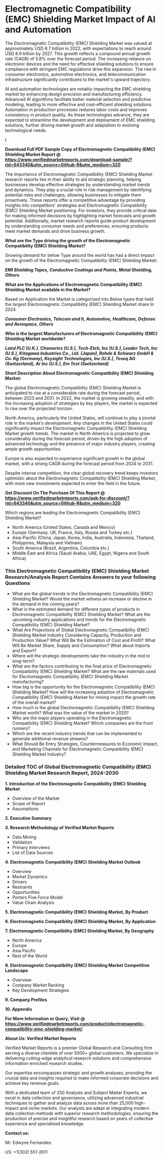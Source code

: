 <meta name="title" content="Global Electromagnetic Compatibility (EMC) Shielding Market Impact of AI and Automation"><meta name="description" content="The Electromagnetic Compatibility (EMC) Shielding Market was valued at approximately USD 6.7 billion in 2022, with expectations to reach around USD 8.9 billion by 2027"><meta name="title" content="Electromagnetic Compatibility (EMC) Shielding Market Size, Share, Scope, Trends, Growth, Opportunities, Analysis, Forecast"><h1>Electromagnetic Compatibility (EMC) Shielding Market Impact of AI and Automation</h1><p>The Electromagnetic Compatibility (EMC) Shielding Market was valued at approximately USD 6.7 billion in 2022, with expectations to reach around USD 8.9 billion by 2027. This growth reflects a compound annual growth rate (CAGR) of 5.8% over the forecast period. The increasing reliance on electronic devices and the need for effective shielding solutions to ensure compliance with stringent EMC regulations drive this expansion. The rise in consumer electronics, automotive electronics, and telecommunication infrastructure significantly contributes to the market's upward trajectory.</p><p>AI and automation technologies are notably impacting the EMC shielding market by enhancing design precision and manufacturing efficiency. Advanced AI algorithms facilitate better material selection and predictive modeling, leading to more effective and cost-efficient shielding solutions. Automation in production processes reduces labor costs and improves consistency in product quality. As these technologies advance, they are expected to streamline the development and deployment of EMC shielding solutions, further driving market growth and adaptation to evolving technological needs.</p>t</p><p id="" class=""><strong>Download Full PDF Sample Copy of Electromagnetic Compatibility (EMC) Shielding Market Report @ <a href="https://www.verifiedmarketreports.com/download-sample/?rid=643340&utm_source=Github-R&utm_medium=320" target="_blank">https://www.verifiedmarketreports.com/download-sample/?rid=643340&utm_source=Github-R&utm_medium=320</a></strong></p><p>The importance of&nbsp;Electromagnetic Compatibility (EMC) Shielding Market research reports lies in their ability to aid strategic planning, helping businesses develop effective strategies by understanding market trends and dynamics. They play a crucial role in risk management by identifying potential risks and challenges, allowing businesses to mitigate them proactively. These reports offer a competitive advantage by providing insights into competitors' strategies and Electromagnetic Compatibility (EMC) Shielding Market positioning. For investors, they provide critical data for making informed decisions by highlighting market forecasts and growth potential. Additionally, market research reports guide product development by understanding consumer needs and preferences, ensuring products meet market demands and drive business growth.</p><p><strong>What are the&nbsp;Type driving the growth of the Electromagnetic Compatibility (EMC) Shielding Market?</strong></p><p id="" class="">Growing demand for below Type around the world has had a direct impact on the growth of the Electromagnetic Compatibility (EMC) Shielding Market:</p><em><strong>EMI Shielding Tapes, Conductive Coatings and Paints, Metal Shielding, Others</strong></em></p><strong>What are the&nbsp;Applications&nbsp;of Electromagnetic Compatibility (EMC) Shielding Market available in the Market?</strong></p><p id="" class="">Based on Application the Market is categorized into Below types that held the largest Electromagnetic Compatibility (EMC) Shielding Market share In 2024.</p><em><strong>Consumer Electronics, Telecom and It, Automotive, Healthcare, Defense and Aerospace, Others</strong></em></p><strong>Who is the largest Manufacturers of Electromagnetic Compatibility (EMC) Shielding Market worldwide?</strong></p><p><em><strong>Laird PLC (U.K.), Chomerics (U.S.), Tech-Etch, Inc (U.S.), Leader Tech, Inc (U.S.), Kitagawa Industries Co., Ltd. (Japan), Rohde & Schwarz GmbH & Co. Kg (Germany), Keysight Technologies, Inc (U.S.), Teseq AG (Switzerland), Ar Inc (U.S.), Em Test (Switzerland)</strong></em></p><p id="" class=""><strong>Short Description About Electromagnetic Compatibility (EMC) Shielding Market:</strong></p><p>The global Electromagnetic Compatibility (EMC) Shielding Market is anticipated to rise at a considerable rate during the forecast period, between 2023 and 2031. In 2022, the market is growing steadily, and with the increasing adoption of strategies by key players, the market is expected to rise over the projected horizon.</p><p>North America, particularly the United States, will continue to play a pivotal role in the market's development. Any changes in the United States could significantly impact the Electromagnetic Compatibility (EMC) Shielding Market growth trends. The market in North America is projected to grow considerably during the forecast period, driven by the high adoption of advanced technology and the presence of major industry players, creating ample growth opportunities.</p><p>Europe is also expected to experience significant growth in the global market, with a strong CAGR during the forecast period from 2024 to 2031.</p><p>Despite intense competition, the clear global recovery trend keeps investors optimistic about the Electromagnetic Compatibility (EMC) Shielding Market, with more new investments expected to enter the field in the future.</p><p id="" class=""><strong>Get Discount On The Purchase Of This Report @ <a href="https://www.verifiedmarketreports.com/ask-for-discount/?rid=643340&utm_source=Github-R&utm_medium=320" target="_blank">https://www.verifiedmarketreports.com/ask-for-discount/?rid=643340&utm_source=Github-R&utm_medium=320</a></strong></p>Which regions are leading the Electromagnetic Compatibility (EMC) Shielding Market?</p><ul><li>North America (United States, Canada and Mexico)</li><li>Europe (Germany, UK, France, Italy, Russia and Turkey etc.)</li><li>Asia-Pacific (China, Japan, Korea, India, Australia, Indonesia, Thailand, Philippines, Malaysia and Vietnam)</li><li>South America (Brazil, Argentina, Columbia etc.)</li><li>Middle East and Africa (Saudi Arabia, UAE, Egypt, Nigeria and South Africa)</li></ul><h3 id="" class="">This Electromagnetic Compatibility (EMC) Shielding Market Research/Analysis Report Contains Answers to your following Questions</h3><ul><li>What are the global trends in the Electromagnetic Compatibility (EMC) Shielding Market? Would the market witness an increase or decline in the demand in the coming years?</li><li>What is the estimated demand for different types of products in Electromagnetic Compatibility (EMC) Shielding Market? What are the upcoming industry applications and trends for the Electromagnetic Compatibility (EMC) Shielding Market?</li><li>What Are Projections of Global Electromagnetic Compatibility (EMC) Shielding Market Industry Considering Capacity, Production and Production Value? What Will Be the Estimation of Cost and Profit? What Will Be Market Share, Supply and Consumption? What about imports and Export?</li><li>Where will the strategic developments take the industry in the mid to long-term?</li><li>What are the factors contributing to the final price of Electromagnetic Compatibility (EMC) Shielding Market? What are the raw materials used for Electromagnetic Compatibility (EMC) Shielding Market manufacturing?</li><li>How big is the opportunity for the Electromagnetic Compatibility (EMC) Shielding Market? How will the increasing adoption of Electromagnetic Compatibility (EMC) Shielding Market for mining impact the growth rate of the overall market?</li><li>How much is the global Electromagnetic Compatibility (EMC) Shielding Market worth? What was the value of the market In 2020?</li><li>Who are the major players operating in the Electromagnetic Compatibility (EMC) Shielding Market? Which companies are the front runners?</li><li>Which are the recent industry trends that can be implemented to generate additional revenue streams?</li><li>What Should Be Entry Strategies, Countermeasures to Economic Impact, and Marketing Channels for Electromagnetic Compatibility (EMC) Shielding Market Industry?</li></ul><h3 id="" class="">Detailed TOC of Global Electromagnetic Compatibility (EMC) Shielding Market Research Report, 2024-2030</h3><p id="" class=""><strong>1. Introduction of the Electromagnetic Compatibility (EMC) Shielding Market</strong></p><ul><li>Overview of the Market</li><li>Scope of Report</li><li>Assumptions</li></ul><p id="" class=""><strong>2. Executive Summary</strong></p><p id="" class=""><strong>3. Research Methodology of Verified Market Reports</strong></p><ul><li>Data Mining</li><li>Validation</li><li>Primary Interviews</li><li>List of Data Sources</li></ul><p id="" class=""><strong>4. Electromagnetic Compatibility (EMC) Shielding Market Outlook</strong></p><ul><li>Overview</li><li>Market Dynamics</li><li>Drivers</li><li>Restraints</li><li>Opportunities</li><li>Porters Five Force Model</li><li>Value Chain Analysis</li></ul><p id="" class=""><strong>5. Electromagnetic Compatibility (EMC) Shielding Market, By Product</strong></p><p id="" class=""><strong>6. Electromagnetic Compatibility (EMC) Shielding Market, By Application</strong></p><p id="" class=""><strong>7. Electromagnetic Compatibility (EMC) Shielding Market, By Geography</strong></p><ul><li>North America</li><li>Europe</li><li>Asia Pacific</li><li>Rest of the World</li></ul><p id="" class=""><strong>8. Electromagnetic Compatibility (EMC) Shielding Market Competitive Landscape</strong></p><ul><li>Overview</li><li>Company Market Ranking</li><li>Key Development Strategies</li></ul><p id="" class=""><strong>9. Company Profiles</strong></p><p id="" class=""><strong>10. Appendix</strong></p><p id="" class=""><strong>For More Information or Query, Visit @ <a href="https://www.verifiedmarketreports.com/product/electromagnetic-compatibility-emc-shielding-market/" target="_blank">https://www.verifiedmarketreports.com/product/electromagnetic-compatibility-emc-shielding-market/</a></strong></p><p id="" class=""><strong>About Us: Verified Market Reports</strong></p><p id="" class="">Verified Market Reports is a premier Global Research and Consulting firm serving a diverse clientele of over 5000+ global customers. We specialize in delivering cutting-edge analytical research solutions and comprehensive information-enriched research studies.</p><p id="" class="">Our expertise encompasses strategic and growth analyses, providing the crucial data and insights required to make informed corporate decisions and achieve key revenue goals.</p><p id="" class="">With a dedicated team of 250 Analysts and Subject Matter Experts, we excel in data collection and governance, utilizing advanced industrial techniques to gather and analyze data across more than 25,000 high-impact and niche markets. Our analysts are adept at integrating modern data collection methods with superior research methodologies, ensuring the production of precise and insightful research based on years of collective experience and specialized knowledge.</p><p id="" class=""><strong>Contact us:</strong></p><p id="" class="">Mr. Edwyne Fernandes</p><p id="" class="">US: +1(302) 551-2611</p>